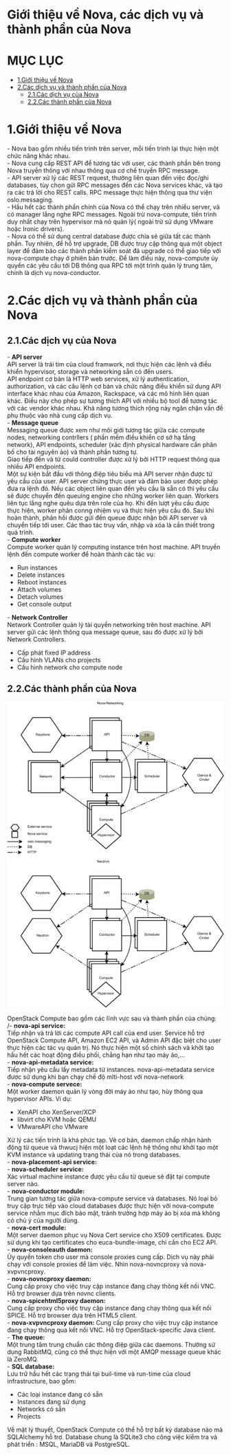 # Giới thiệu về Nova, các dịch vụ và thành phần của Nova

# MỤC LỤC
- [1.Giới thiệu về Nova](#1)
- [2.Các dịch vụ và thành phần của Nova](#2)
  - [2.1.Các dịch vụ của Nova](#2.1)
  - [2.2.Các thành phần của Nova](#2.2)

<a name="1"></a>
# 1.Giới thiệu về Nova
\- Nova bao gồm nhiều tiến trình trên server, mỗi tiến trình lại thực hiện một chức năng khác nhau.  
\- Nova cung cấp REST API để tương tác với user, các thành phần bên trong Nova truyền thông với nhau thông qua cơ chế truyền RPC message.  
\- API server xử lý các REST request, thường liên quan đến việc đọc/ghi databases, tùy chọn gửi RPC messages đến các Nova services khác, và tạo ra các trả lời cho REST calls. RPC message thực hiện thông qua thư viện oslo.messaging.  
\- Hầu hết các thành phần chính của Nova có thể chạy trên nhiều server, và có manager lắng nghe RPC messages. Ngoài trừ nova-compute, tiến trình duy nhất chạy trên hypervisor mà nó quản lý( ngoài trừ sử dụng VMware hoặc Ironic drivers).  
\- Nova có thể sử dụng central database được chia sẻ giữa tất các thành phần. Tuy nhiên, để hỗ trợ upgrade, DB được truy cập thông qua một object layer để đảm bảo các thành phần kiểm soát đã upgrade có thể giao tiếp với nova-compute chạy ở phiên bản trước. Để làm điều này, nova-compute ủy quyền các yêu cầu tới DB thông qua RPC tới một trình quản lý trung tâm, chính là dịch vụ nova-conductor.  

<a name="2"></a>
# 2.Các dịch vụ và thành phần của Nova
## 2.1.Các dịch vụ của Nova
\- **API server**    
API server là trái tim của cloud framwork, nơi thực hiện các lệnh và điều khiển hypervisor, storage và networking sẵn có đến users.  
API endpoint cơ bản là HTTP web services, xử lý authentication, authorization, và các câu lệnh cơ bản và chức năng điều khiển sử dụng API interface khác nhau của Amazon, Rackspace, và các mô hình liên quan khác. Điều này cho phép sự tương thích API với nhiều bộ tool để tương tác với các vendor khác nhau. Khả năng tương thích rộng này ngăn chặn vấn đề phụ thuộc vào nhà cung cấp dịch vụ.  
\- **Message queue**  
Messaging queue được xem như môi giới tương tác giữa các compute nodes, networking contrllers ( phần mềm điều khiển cơ sở hạ tầng network), API endpoints, scheduler (xác định physical hardware cần phân bố cho tài nguyên ảo) và thành phần tương tự.  
Giao tiếp đến và từ could controller được xử lý bởi HTTP request thông qua nhiều API endpoints.  
Một sự kiện bắt đầu với thông điệp tiêu biểu mà API server nhận được từ yêu cầu của user. API server chứng thực user và đảm bảo user được phép đưa ra lệnh đó. Nếu các object liên quan đến yêu cầu là sẵn có thì yêu cầu sẽ được chuyển đến queuing engine cho những worker liên quan. Workers liên tục lắng nghe quêu dựa trên role của họ. Khi đến lượt yêu cầu được thực hiện, worker phân conng nhiệm vụ và thực hiện yêu cầu đó. Sau khi hoàn thành, phản hồi được gửi đến queue được nhận bởi API server  và chuyển tiếp tới user. Các thao tác truy vấn, nhập và xóa là cần thiết trong quá trình.  
\- **Compute worker**  
Compute worker quản lý computing instance trên host machine. API truyền lệnh đến compute worker để hoàn thành các tác vụ:  
- Run instances
- Delete instances
- Reboot instances
- Attach volumes
- Detach volumes
- Get console output

\- **Network Controller**  
Network Controller quản lý tài quyền networking trên host machine. API server gửi các lệnh thông qua message queue, sau đó được xử lý bởi Network Controllers.  
- Cấp phát fixed IP address
- Cấu hình VLANs cho projects
- Cấu hình network cho compute node

 ## 2.2.Các thành phần của Nova

<img src="../images/nova_thanhphan.png" />

OpenStack Compute bao gồm các lĩnh vực sau và thành phần của chúng:  
/- **nova-api service:**  
Tiếp nhận và trả lời các compute API call của end user. Service hỗ trợ OpenStack Compute API, Amazon EC2 API, và Admin API đặc biệt cho user thực hiện các tác vụ quản trị. Nó thực hiện một số chính sách và khởi tạo hầu hết các hoạt động điều phối, chẳng hạn như tạo máy ảo,…  
\- **nova-api-metadata service:**  
Tiếp nhận yêu cầu lấy metadata từ instances. nova-api-metadata service được sử dụng khi bạn chạy chế độ mlti-host với nova-network  
\- **nova-compute servece:**  
Một worker daemon quản lý vòng đời máy ảo như tạo, hủy thông qua hypervisor APIs. Ví dụ:  
- XenAPI cho XenServer/XCP
- libvirt cho KVM hoặc QEMU
- VMwareAPI cho VMware

Xử lý các tiến trính là khá phức tạp. Vê cơ bản, daemon chấp nhận hành động từ queue và thwucj hiện một loạt các lệnh hệ thống như khởi tạo một KVM instance và updating trạng thái của nó trong databases.  
\- **nova-placement-api service:**  
\- **nova-scheduler service:**  
Xác virtual machine instance được yêu cầu từ queue sẽ đặt tại compute server nào.  
\- **nova-conductor module:**  
Trung gian tương tác giữa nova-compute service và databases. Nó loại bỏ truy cập trực tiếp vào cloud databases được thực hiện vởi nova-compute service nhằm mục đích bảo mật, tránh trường hợp máy ảo bị xóa mà không có chủ ý của người dùng.  
\- **nova-cert module:**  
Một server daemon phục vụ Nova Cert service cho X509 certificates. Được sử dụng khi tạo certificates cho euca-bundle-image, chỉ cần cho EC2 API.  
\- **nova-consoleauth daemon:**  
Ủy quyền token cho user mà console proxies cung cấp. Dịch vụ này phải chạy với console proxies để làm việc. Nhìn nova-novncproxy và nova-xvpvncproxy.  
\- **nova-novncproxy daemon:**  
Cung cấp proxy cho việc truy cập instance đang chạy thông kết nối VNC. Hỗ trợ browser dựa trên novnc clients.  
\- **nova-spicehtml5proxy daemon:**  
Cung cấp proxy cho việc truy cập instance đang chạy thông qua kết nối SPICE. Hỗ trợ browser dựa trên HTML5 client.  
\- **nova-xvpvncproxy daemon:**
Cung cấp proxy cho việc truy cập instance đang chạy thông qua kết nối VNC. Hỗ trợ OpenStack-specific Java client.  
\- **The queue:**  
Một trung tâm trung chuẩn các thông điệp giữa các daemons. Thường sử dụng RabbitMQ, cũng có thể thực hiện với một AMQP message queue khác là ZeroMQ.  
\- **SQL database:**  
Lưu trữ hầu hết các trạng thái tại buil-time và run-time của cloud infrastructure, bao gồm:  
- Các loại instance đang có sẵn
- Instances đang sử dụng
- Networks có sẵn
- Projects

Về mặt lý thuyết, OpenStack Compute có thể hỗ trợ bất kỳ database nào mà SQLAlchemy hỗ trợ. Database chung là SQLite3 cho công việc kiểm tra và phát triển : MSQL, MariaDB và PostgreSQL.  











